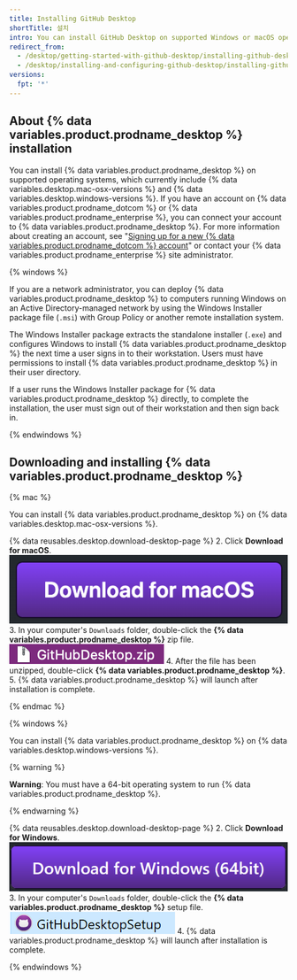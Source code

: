 ```yaml
---
title: Installing GitHub Desktop
shortTitle: 설치
intro: You can install GitHub Desktop on supported Windows or macOS operating systems.
redirect_from:
  - /desktop/getting-started-with-github-desktop/installing-github-desktop
  - /desktop/installing-and-configuring-github-desktop/installing-github-desktop
versions:
  fpt: '*'
---
```


## About {% data variables.product.prodname_desktop %} installation

You can install {% data variables.product.prodname_desktop %} on supported operating systems, which currently include {% data variables.desktop.mac-osx-versions %} and {% data variables.desktop.windows-versions %}. If you have an account on {% data variables.product.prodname_dotcom %} or {% data variables.product.prodname_enterprise %}, you can connect your account to {% data variables.product.prodname_desktop %}. For more information about creating an account, see "[Signing up for a new {% data variables.product.prodname_dotcom %} account](/articles/signing-up-for-a-new-github-account/)" or contact your {% data variables.product.prodname_enterprise %} site administrator.

{% windows %}

If you are a network administrator, you can deploy {% data variables.product.prodname_desktop %} to computers running Windows on an Active Directory-managed network by using the Windows Installer package file (`.msi`) with Group Policy or another remote installation system.

The Windows Installer package extracts the standalone installer (`.exe`) and configures Windows to install {% data variables.product.prodname_desktop %} the next time a user signs in to their workstation. Users must have permissions to install {% data variables.product.prodname_desktop %} in their user directory.

If a user runs the Windows Installer package for {% data variables.product.prodname_desktop %} directly, to complete the installation, the user must sign out of their workstation and then sign back in.

{% endwindows %}

## Downloading and installing {% data variables.product.prodname_desktop %}

{% mac %}

You can install {% data variables.product.prodname_desktop %} on {% data variables.desktop.mac-osx-versions %}.

{% data reusables.desktop.download-desktop-page %}
2. Click **Download for macOS**. ![The Download for macOS button](/assets/images/help/desktop/download-for-mac.png)
3. In your computer's `Downloads` folder, double-click the **{% data variables.product.prodname_desktop %}** zip file. ![The GitHubDesktop.zip file](/assets/images/help/desktop/mac-zipfile.png)
4. After the file has been unzipped, double-click **{% data variables.product.prodname_desktop %}**.
5. {% data variables.product.prodname_desktop %} will launch after installation is complete.

{% endmac %}

{% windows %}

You can install {% data variables.product.prodname_desktop %} on {% data variables.desktop.windows-versions %}.

{% warning %}

**Warning**: You must have a 64-bit operating system to run {% data variables.product.prodname_desktop %}.

{% endwarning %}

{% data reusables.desktop.download-desktop-page %}
2. Click **Download for Windows**. ![The Download for Windows button](/assets/images/help/desktop/download-for-windows.png)
3. In your computer's `Downloads` folder, double-click the **{% data variables.product.prodname_desktop %}** setup file. ![The GitHubDesktopSetup file](/assets/images/help/desktop/windows-githubdesktopsetup.png)
4. {% data variables.product.prodname_desktop %} will launch after installation is complete.

{% endwindows %}
